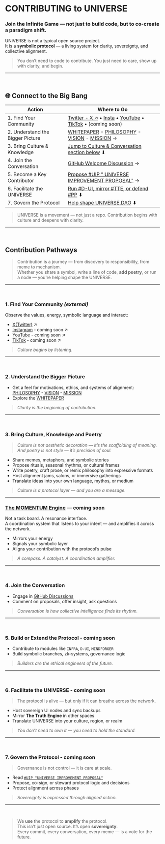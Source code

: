 # CONTRIBUTING to UNIVERSE

### **Join the Infinite Game — not just to build code, but to co-create a paradigm shift.**

UNIVERSE is not a typical open source project.  
It is a **symbolic protocol** — a living system for clarity, sovereignty, and collective alignment.

> You don’t need to code to contribute. You just need to care, show up with clarity, and begin.

---

<br>

## 🌐 Connect to the Big Bang

| Action                        | Where to Go                                                                                   |
|-------------------------------|------------------------------------------------------------------------------------------------|
| 1. Find Your Community           | [Twitter - X  ↗](https://x.com/uni_meme_verse?s=21) • [Insta](<!-- https://www.instagram.com/uni_meme_verse?igsh=M2MxMzI4OWNncnhz&utm_source=qr -->) • [YouTube](<!-- https://www.youtube.com/channel/UCNa5noUULGbxP4YnpoOYoDA -->) • [TikTok](<!-- https://www.tiktok.com/@universe.dao?_t=ZN-8vS6Y7oA1NG&_r=1 -->) • (coming soon)|
| 2. Understand the Bigger Picture | [WHITEPAPER](README.md) - [PHILOSOPHY](docs/PHILOSOPHY.md) - [VISION](docs/VISION.md) - [MISSION](docs/MISSION.md) →     |
| 3. Bring Culture & Knowledge     | [Jump to Culture & Conversation section below](#3-bring-culture-knowledge-and-poetry) ⬇                    |
| 4. Join the Conversation         | [GitHub Welcome Discussion](https://github.com/UNIVERSE-DAO/UNIVERSE/discussions/7) →         |
| 5. Become a Key Contributor      | [Propose #UIP " UNIVERSE IMPROVEMENT PROPOSAL"](0%20%23DAO%20-%20Layer%20Zero/0.2%20proposals/%23UIP.md) →                      |
| 6. Facilitate the UNIVERSE       | [Run #D-UI, mirror #TTE, or defend #PP](#6-facilitate-the-universe) ⬇                        |
| 7. Govern the Protocol           | [Help shape UNIVERSE.DAO](#7-govern-the-protocol) ⬇                                          |

> UNIVERSE is a movement — not just a repo. Contribution begins with culture and deepens with clarity.

---

<br>

## Contribution Pathways

> Contribution is a journey — from discovery to responsibility, from meme to mechanism.  
> Whether you share a symbol, write a line of code, **add poetry**, or run a node — you're helping shape the UNIVERSE.

---

<br>

### 1. Find Your Community  *(external)* 

Observe the values, energy, symbolic language and interact:

- [X(Twitter)](https://x.com/uni_meme_verse?s=21) ↗  
- [Instagram](<!-- https://www.instagram.com/uni_meme_verse?igsh=M2MxMzI4OWNncnhz&utm_source=qr -->) - coming soon ↗  
- [YouTube](<!-- https://www.youtube.com/channel/UCNa5noUULGbxP4YnpoOYoDA -->) - coming soon ↗  
- [TikTok](<!-- https://www.tiktok.com/@universe.dao?_t=ZN-8vS6Y7oA1NG&_r=1 -->) - coming soon ↗  

> _Culture begins by listening._
---

<br>

### 2. Understand the Bigger Picture

- Get a feel for motivations, ethics, and systems of alignment: [PHILOSOPHY](docs/PHILOSOPHY.md) - [VISION](docs/VISION.md) - [MISSION](docs/MISSION.md)  
- Explore the [WHITEPAPER](README.md)  

> _Clarity is the beginning of contribution._



---

<br>

### 3. Bring Culture, Knowledge and Poetry <a name="3-bring-culture-knowledge-and-poetry"></a>

> _Culture is not aesthetic decoration — it’s the scaffolding of meaning._  
> _And poetry is not style — it’s precision of soul._

- Share memes, metaphors, and symbolic stories  
- Propose rituals, seasonal rhythms, or cultural frames  
- Write poetry, craft prose, or remix philosophy into expressive formats  
- Host alignment jams, salons, or immersive gatherings  
- Translate ideas into your own language, mythos, or medium  

> _Culture is a protocol layer — and you are a message._

---


### [The MOMENTUM Engine](#the-momentum-engine--coming-soon) — coming soon

Not a task board. A resonance interface.  
A coordination system that listens to your intent — and amplifies it across the network.

- Mirrors your energy  
- Signals your symbolic layer  
- Aligns your contribution with the protocol’s pulse  

> _A compass. A catalyst. A coordination amplifier._

---

<br>

### 4. Join the Conversation

- Engage in [GitHub Discussions](https://github.com/UNIVERSE-DAO/UNIVERSE/discussions/7)  
- Comment on proposals, offer insight, ask questions  

> _Conversation is how collective intelligence finds its rhythm._

---

<br>

### 5. Build or Extend the Protocol - coming soon <a name="6-facilitate-the-universe"></a>

- Contribute to modules like `INFRA`, `D-UI`, `MINDFORGER`  
- Build symbolic branches, zk-systems, governance logic  

> _Builders are the ethical engineers of the future._

---

<br>

### 6. Facilitate the UNIVERSE - coming soon

> The protocol is alive — but only if it can breathe across the network.

- Host sovereign UI nodes and sync backups  
- Mirror **The Truth Engine** in other spaces  
- Translate UNIVERSE into your culture, region, or realm  

> _You don’t need to own it — you need to hold the standard._

---

<br>

### 7. Govern the Protocol - coming soon <a name="7-govern-the-protocol"></a>

> Governance is not control — it is care at scale.

- Read [`#UIP "UNIVERSE IMPROVEMENT PROPOSAL"`](0%20%23DAO%20-%20Layer%20Zero/0.2%20proposals/%23UIP.md)  
- Propose, co-sign, or steward protocol logic and decisions  
- Protect alignment across phases  

> _Sovereignty is expressed through aligned action._

---

<br>

> We **use** the protocol to **amplify** the protocol.  
> This isn’t just open source. It’s open **sovereignty**.  
> Every commit, every conversation, every meme — is a vote for the future.
